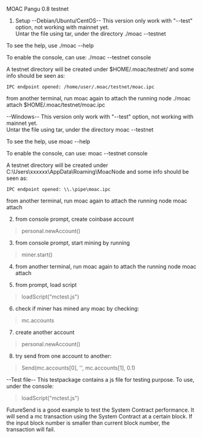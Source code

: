 MOAC Pangu 0.8 testnet

1. Setup
--Debian/Ubuntu/CentOS--
This version only work with "--test" option, not working with mainnet yet.  
Untar the file using tar, under the directory
./moac --testnet

To see the help, use
./moac --help

To enable the console, can use:
./moac --testnet console

A testnet directory will be created under $HOME/.moac/testnet/
and some info should be seen as:

    IPC endpoint opened: /home/user/.moac/testnet/moac.ipc 

from another terminal, run moac again to attach the running node
./moac attach $HOME/.moac/testnet/moac.ipc


--Windows--
This version only work with "--test" option, not working with mainnet yet.  
Untar the file using tar, under the directory
moac --testnet

To see the help, use
moac --help

To enable the console, can use:
moac --testnet console

A testnet directory will be created under C:\Users\xxxxxx\AppData\Roaming\MoacNode
and some info should be seen as:

    IPC endpoint opened: \\.\pipe\moac.ipc

from another terminal, run moac again to attach the running node
moac attach 


2. from console prompt, create coinbase account
>personal.newAccount()

3. from console prompt, start mining by running
>miner.start()

4. from another terminal, run moac again to attach the running node
moac attach

5. from prompt, load script
>loadScript("mctest.js")

6. check if miner has mined any moac by checking:
>mc.accounts

7. create another account
>personal.newAccount()


8. try send from one account to another:
>Send(mc.accounts[0], '', mc.accounts[1], 0.1)



--Test file--
This testpackage contains a js file for testing purpose.
To use, under the console:
>loadScript("mctest.js")

FutureSend is a good example to test the System Contract
performance. It will send a mc transaction using the 
System Contract at a certain block. If the input block
number is smaller than current block number, the transaction
will fail.



